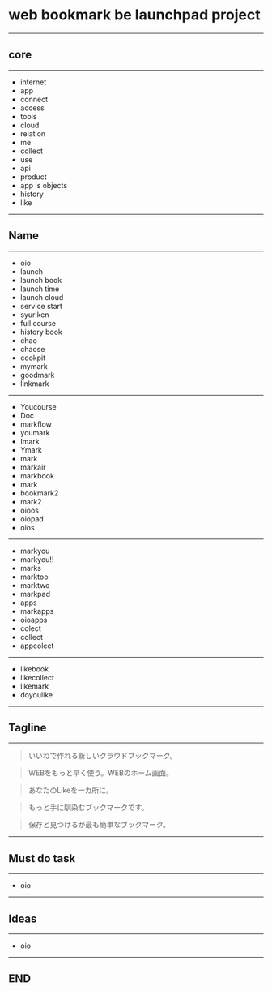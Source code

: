 # web bookmark be launchpad project

---

## core

- - -

- internet
- app
- connect
- access
- tools
- cloud
- relation
- me
- collect
- use
- api
- product
- app is objects
- history
- like

---

## Name

- - -

- oio
- launch
- launch book
- launch time
- launch cloud
- service start
- syuriken
- full course
- history book
- chao
- chaose
- cookpit
- mymark
- goodmark
- linkmark

- - -

- Youcourse
- Doc
- markflow
- youmark
- Imark
- Ymark
- mark
- markair
- markbook
- mark
- bookmark2
- mark2
- oioos
- oiopad
- oios

- - -

- markyou
- markyou!!
- marks
- marktoo
- marktwo
- markpad
- apps
- markapps
- oioapps
- colect
- collect
- appcolect

- - -

- likebook
- likecollect
- likemark
- doyoulike

---

## Tagline

- - -

> いいねで作れる新しいクラウドブックマーク。

> WEBをもっと早く使う。WEBのホーム画面。

> あなたのLikeを一カ所に。

> もっと手に馴染むブックマークです。

> 保存と見つけるが最も簡単なブックマーク。

---

## Must do task

- - -

- oio

---

## Ideas

- - -

- oio

---

## END